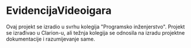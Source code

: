 # EvidencijaVideoigara

Ovaj projekt se izradio u svrhu kolegija "Programsko inženjerstvo". 
Projekt se izrađivao u Clarion-u, ali težnja kolegija se odnosila na izradu projektne dokumentacije i razumijevanje same. 

